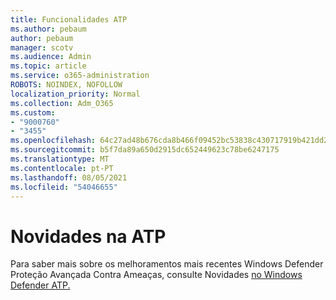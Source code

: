 ```yaml
---
title: Funcionalidades ATP
ms.author: pebaum
author: pebaum
manager: scotv
ms.audience: Admin
ms.topic: article
ms.service: o365-administration
ROBOTS: NOINDEX, NOFOLLOW
localization_priority: Normal
ms.collection: Adm_O365
ms.custom:
- "9000760"
- "3455"
ms.openlocfilehash: 64c27ad48b676cda8b466f09452bc53838c430717919b421dd287063aabc8c75
ms.sourcegitcommit: b5f7da89a650d2915dc652449623c78be6247175
ms.translationtype: MT
ms.contentlocale: pt-PT
ms.lasthandoff: 08/05/2021
ms.locfileid: "54046655"
---
```

# <a name="whats-new-in-atp"></a>Novidades na ATP

Para saber mais sobre os melhoramentos mais recentes Windows Defender Proteção Avançada Contra Ameaças, consulte Novidades [no Windows Defender ATP.](https://www.microsoft.com/security/blog/2018/11/15/whats-new-in-windows-defender-atp/)